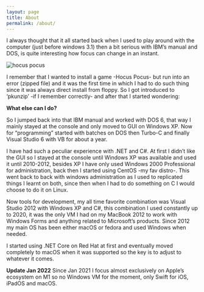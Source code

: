 ```yaml
---
layout: page
title: About
permalink: /about/
---
```


I always thought that it all started back when I used to play around with the computer (just before windows 3.1) then a bit serious with IBM’s manual and DOS, is quite interesting how focus can change in an instant.

![hocus pocus](https://pableins.com/images/hocus_pocus.jpg)

I remember that I wanted to install a game -Hocus Pocus- but run into an error (zipped file) and it was the first time in which I had to do such thing since it was always direct install from floppy. So I got introduced to ‘pkunzip’ -if I remember correctly- and after that I started wondering:

**What else can I do?**

So I jumped back into that IBM manual and worked with DOS 6, that way I mainly stayed at the console and only moved to GUI on Windows XP. Now for “programming” started with batches on DOS then Turbo-C and finally Visual Studio 6 with VB for about a year.

I have had such a peculiar experience with .NET and C#. At first I didn’t like the GUI so I stayed at the console until Windows XP was available and used it until 2010-2012, besides XP I have only used Windows 2000 Professional for administration, back then I started using CentOS -my fav distro-.
This went back to back with windows administration as I used to replicated things I learnt on both, since then when I had to do something on C I would choose to do it on Linux.

Now tools for development, my all time favorite combination was Visual Studio 2012 with Windows XP and C#, this combination I used constantly up to 2020, it was the only VM I had on my MacBook 2012 to work with Windows Forms and anything related to Microsoft’s products. Since 2012 my main OS has been either macOS or fedora and used Windows when needed.

I started using .NET Core on Red Hat at first and eventually moved completely to macOS when it was supported so the key is to adjust to whatever it comes.

**Update Jan 2022**
Since Jan 2021 I focus almost exclusively on Apple’s ecosystem on M1 so no Windows VM for the moment, only Swift for iOS, iPadOS and macOS.

